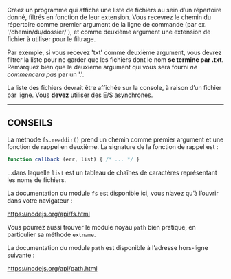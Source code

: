 Créez un programme qui affiche une liste de fichiers au sein d’un répertoire
donné, filtrés en fonction de leur extension.  Vous recevrez le chemin du
répertoire comme premier argument de la ligne de commande (par ex.
'/chemin/du/dossier/'), et comme deuxième argument une extension de fichier
à utiliser pour le filtrage.

Par exemple, si vous recevez 'txt' comme deuxième argument, vous devrez
filtrer la liste pour ne garder que les fichiers dont le nom **se termine
par .txt**.  Remarquez bien que le deuxième argument qui vous sera fourni
*ne commencera pas* par un '.'.

La liste des fichiers devrait être affichée sur la console, à raison d’un
fichier par ligne.  Vous **devez** utiliser des E/S asynchrones.

----------------------------------------------------------------------

## CONSEILS

La méthode `fs.readdir()` prend un chemin comme premier argument et une
fonction de rappel en deuxième.  La signature de la fonction de rappel est :

```js
function callback (err, list) { /* ... */ }
```

…dans laquelle `list` est un tableau de chaînes de caractères représentant
les noms de fichiers.

La documentation du module `fs` est disponible ici, vous n’avez qu’à l’ouvrir
dans votre navigateur :

  https://nodejs.org/api/fs.html

Vous pourrez aussi trouver le module noyau `path` bien pratique, en
particulier sa méthode `extname`.

La documentation du module `path` est disponible à l’adresse hors-ligne
suivante :

  https://nodejs.org/api/path.html
